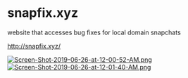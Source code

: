 # snapfix.xyz
website that accesses bug fixes for local domain snapchats

http://snapfix.xyz/

[![Screen-Shot-2019-06-26-at-12-00-52-AM.png](https://i.postimg.cc/yNnSdpn8/Screen-Shot-2019-06-26-at-12-00-52-AM.png)](https://postimg.cc/cKgJkmVp)
[![Screen-Shot-2019-06-26-at-12-01-40-AM.png](https://i.postimg.cc/Zqq6rhWd/Screen-Shot-2019-06-26-at-12-01-40-AM.png)](https://postimg.cc/k2kVmzFJ)
